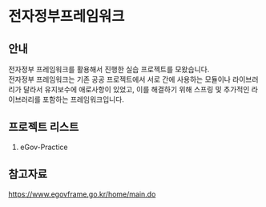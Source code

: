 # 전자정부프레임워크
## 안내
전자정부 프레임워크를 활용해서 진행한 실습 프로젝트를 모왔습니다.<br/>
전자정부 프레임워크는 기존 공공 프로젝트에서 서로 간에 사용하는 모듈이나 라이브러리가 달라서 유지보수에 애로사항이 있었고, 이를 해결하기 위해 스프링 및 추가적인 라이브러리를 포함하는 프레임워크입니다. <br/>
## 프로젝트 리스트
1. eGov-Practice

## 참고자료
https://www.egovframe.go.kr/home/main.do